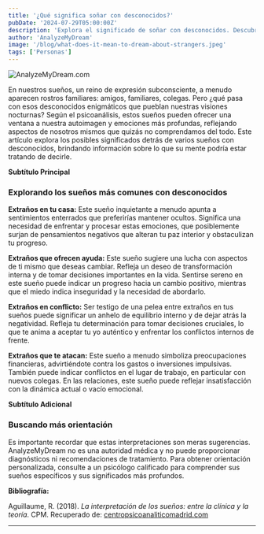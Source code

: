 ```yaml
---
title: '¿Qué significa soñar con desconocidos?'
pubDate: '2024-07-29T05:00:00Z'
description: 'Explora el significado de soñar con desconocidos. Descubre cómo estos sueños reflejan aspectos de tu propio ser y qué señales pueden estar enviándote.'
author: 'AnalyzeMyDream'
image: '/blog/what-does-it-mean-to-dream-about-strangers.jpeg'
tags: ['Personas']
---
```


![AnalyzeMyDream.com](/blog/what-does-it-mean-to-dream-about-strangers.jpeg)


En nuestros sueños, un reino de expresión subconsciente, a menudo aparecen rostros familiares: amigos, familiares, colegas. Pero ¿qué pasa con esos desconocidos enigmáticos que pueblan nuestras visiones nocturnas? Según el psicoanálisis, estos sueños pueden ofrecer una ventana a nuestra autoimagen y emociones más profundas, reflejando aspectos de nosotros mismos que quizás no comprendamos del todo. Este artículo explora los posibles significados detrás de varios sueños con desconocidos, brindando información sobre lo que su mente podría estar tratando de decirle.

**Subtítulo Principal**

### Explorando los sueños más comunes con desconocidos

**Extraños en tu casa:** Este sueño inquietante a menudo apunta a sentimientos enterrados que preferirías mantener ocultos. Significa una necesidad de enfrentar y procesar estas emociones, que posiblemente surjan de pensamientos negativos que alteran tu paz interior y obstaculizan tu progreso. 

**Extraños que ofrecen ayuda:** Este sueño sugiere una lucha con aspectos de ti mismo que deseas cambiar. Refleja un deseo de transformación interna y de tomar decisiones importantes en la vida. Sentirse sereno en este sueño puede indicar un progreso hacia un cambio positivo, mientras que el miedo indica inseguridad y la necesidad de abordarlo.

**Extraños en conflicto:** Ser testigo de una pelea entre extraños en tus sueños puede significar un anhelo de equilibrio interno y de dejar atrás la negatividad. Refleja tu determinación para tomar decisiones cruciales, lo que te anima a aceptar tu yo auténtico y enfrentar los conflictos internos de frente.

**Extraños que te atacan:** Este sueño a menudo simboliza preocupaciones financieras, advirtiéndote contra los gastos o inversiones impulsivas. También puede indicar conflictos en el lugar de trabajo, en particular con nuevos colegas. En las relaciones, este sueño puede reflejar insatisfacción con la dinámica actual o vacío emocional. 

**Subtítulo Adicional**

### Buscando más orientación

Es importante recordar que estas interpretaciones son meras sugerencias. AnalyzeMyDream no es una autoridad médica y no puede proporcionar diagnósticos ni recomendaciones de tratamiento. Para obtener orientación personalizada, consulte a un psicólogo calificado para comprender sus sueños específicos y sus significados más profundos.

**Bibliografía:**

Aguillaume, R. (2018). *La interpretación de los sueños: entre la clínica y la teoría*. CPM. Recuperado de: [centropsicoanaliticomadrid.com](https://www.centropsicoanaliticomadrid.com/publicaciones/revista/numero-15/la-interpretacion-de-los-suenos-entre-la-clinica-y-la-teoria/)

---